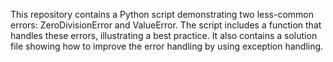 This repository contains a Python script demonstrating two less-common errors: ZeroDivisionError and ValueError. The script includes a function that handles these errors, illustrating a best practice. It also contains a solution file showing how to improve the error handling by using exception handling.